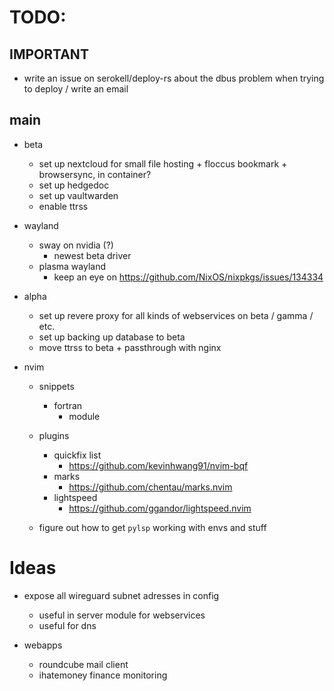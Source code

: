 # TODO:

## IMPORTANT

- write an issue on serokell/deploy-rs about the dbus problem when trying to deploy / write an email

## main

- beta
    - set up nextcloud for small file hosting + floccus bookmark + browsersync, in container?
    - set up hedgedoc
    - set up vaultwarden
    - enable ttrss

- wayland
    - sway on nvidia (?) 
        - newest beta driver
    - plasma wayland
        - keep an eye on https://github.com/NixOS/nixpkgs/issues/134334

- alpha
    - set up revere proxy for all kinds of webservices on beta / gamma / etc.
    - set up backing up database to beta
    - move ttrss to beta + passthrough with nginx

- nvim
    - snippets
        - fortran 
            - module
    - plugins
        - quickfix list
            - https://github.com/kevinhwang91/nvim-bqf
        - marks 
            - https://github.com/chentau/marks.nvim
        - lightspeed
            - https://github.com/ggandor/lightspeed.nvim

    - figure out how to get `pylsp` working with envs and stuff

# Ideas

- expose all wireguard subnet adresses in config
    - useful in server module for webservices
    - useful for dns 

- webapps
    - roundcube mail client
    - ihatemoney finance monitoring
